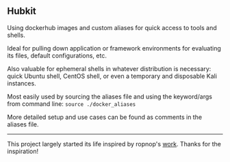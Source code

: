 ## Hubkit

Using dockerhub images and custom aliases for quick access to tools and shells.

Ideal for pulling down application or framework environments for evaluating its files, default configurations, etc.

Also valuable for ephemeral shells in whatever distribution is necessary: quick Ubuntu shell, CentOS shell, or even a temporary and disposable Kali instances.

Most easily used by sourcing the aliases file and using the keyword/args from command line: `source ./docker_aliases`

More detailed setup and use cases can be found as comments in the aliases file.


---
This project largely started its life inspired by ropnop's [work](https://blog.ropnop.com/docker-for-pentesters/).
Thanks for the inspiration!
